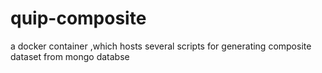 # quip-composite
a docker container ,which  hosts several scripts for  generating composite dataset from mongo databse
